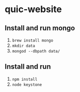 # quic-website

## Install and run mongo
1. `brew install mongo` 
2. `mkdir data` 
3. `mongod --dbpath data/` 

## Install and run 
1. `npm install` 
2. `node keystone` 
